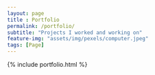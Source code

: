 ```yaml
--- 
layout: page
title : Portfolio 
permalink: /portfolio/
subtitle: "Projects I worked and working on" 
feature-img: "assets/img/pexels/computer.jpeg"
tags: [Page]
---
```


{% include portfolio.html %}
